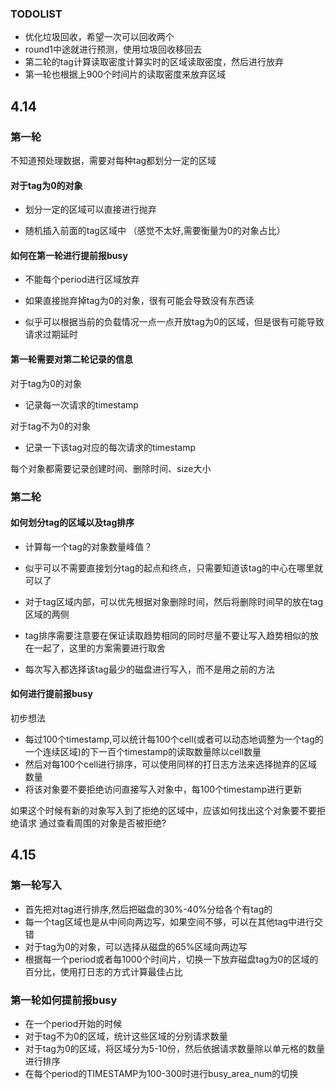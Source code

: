 ### TODOLIST

* 优化垃圾回收，希望一次可以回收两个
* round1中途就进行预测，使用垃圾回收移回去
* 第二轮的tag计算读取密度计算实时的区域读取密度，然后进行放弃
* 第一轮也根据上900个时间片的读取密度来放弃区域


## 4.14

### 第一轮

不知道预处理数据，需要对每种tag都划分一定的区域

#### 对于tag为0的对象
* 划分一定的区域可以直接进行抛弃

* 随机插入前面的tag区域中 （感觉不太好,需要衡量为0的对象占比）

#### 如何在第一轮进行提前报busy
* 不能每个period进行区域放弃

* 如果直接抛弃掉tag为0的对象，很有可能会导致没有东西读

* 似乎可以根据当前的负载情况一点一点开放tag为0的区域，但是很有可能导致请求过期延时

#### 第一轮需要对第二轮记录的信息

对于tag为0的对象
* 记录每一次请求的timestamp

对于tag不为0的对象
* 记录一下该tag对应的每次请求的timestamp

每个对象都需要记录创建时间、删除时间、size大小

### 第二轮

#### 如何划分tag的区域以及tag排序
* 计算每一个tag的对象数量峰值？

* 似乎可以不需要直接划分tag的起点和终点，只需要知道该tag的中心在哪里就可以了

* 对于tag区域内部，可以优先根据对象删除时间，然后将删除时间早的放在tag区域的两侧

* tag排序需要注意要在保证读取趋势相同的同时尽量不要让写入趋势相似的放在一起了，这里的方案需要进行取舍

* 每次写入都选择该tag最少的磁盘进行写入，而不是用之前的方法

#### 如何进行提前报busy

初步想法

* 每过100个timestamp,可以统计每100个cell(或者可以动态地调整为一个tag的一个连续区域)的下一百个timestamp的读取数量除以cell数量
* 然后对每100个cell进行排序，可以使用同样的打日志方法来选择抛弃的区域数量
* 将该对象要不要拒绝访问直接写入对象中，每100个timestamp进行更新

如果这个时候有新的对象写入到了拒绝的区域中，应该如何找出这个对象要不要拒绝请求
通过查看周围的对象是否被拒绝?


## 4.15

### 第一轮写入
* 首先把对tag进行排序,然后把磁盘的30%-40%分给各个有tag的
* 每一个tag区域也是从中间向两边写，如果空间不够，可以在其他tag中进行交错
* 对于tag为0的对象，可以选择从磁盘的65%区域向两边写
* 根据每一个period或者每1000个时间片，切换一下放弃磁盘tag为0的区域的百分比，使用打日志的方式计算最佳占比

### 第一轮如何提前报busy
* 在一个period开始的时候
* 对于tag不为0的区域，统计这些区域的分别请求数量
* 对于tag为0的区域，将区域分为5-10份，然后依据请求数量除以单元格的数量进行排序
* 在每个period的TIMESTAMP为100-300时进行busy_area_num的切换